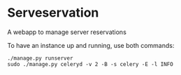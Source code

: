 Serveservation
==============

A webapp to manage server reservations

To have an instance up and running, use both commands:
```
./manage.py runserver
sudo ./manage.py celeryd -v 2 -B -s celery -E -l INFO 
```